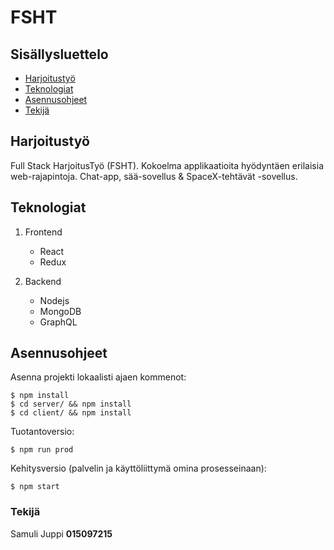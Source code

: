 # FSHT

## Sisällysluettelo
* [Harjoitustyö](#harjoitustyö)
* [Teknologiat](#teknologiat)
* [Asennusohjeet](#asennusohjeet)
* [Tekijä](#tekijä)

## Harjoitustyö

Full Stack HarjoitusTyö (FSHT). Kokoelma applikaatioita hyödyntäen erilaisia web-rajapintoja. Chat-app, sää-sovellus & SpaceX-tehtävät -sovellus.

## Teknologiat

1. Frontend
   - React
   - Redux

2. Backend
   - Nodejs
   - MongoDB
   - GraphQL

## Asennusohjeet

Asenna projekti lokaalisti ajaen kommenot:

```
$ npm install
$ cd server/ && npm install
$ cd client/ && npm install
```

Tuotantoversio:

```
$ npm run prod
```

Kehitysversio (palvelin ja käyttöliittymä omina prosesseinaan):

```
$ npm start
```

### Tekijä

Samuli Juppi __015097215__
